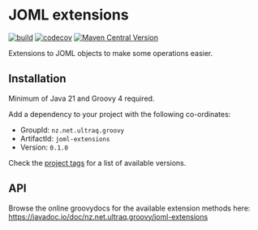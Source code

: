 
JOML extensions
===============

[![build](https://github.com/ultraq/joml-extensions/actions/workflows/build.yml/badge.svg)](https://github.com/ultraq/joml-extensions/actions/workflows/build.yml)
[![codecov](https://codecov.io/gh/ultraq/joml-extensions/graph/badge.svg?token=2CDJCIJZ0B)](https://codecov.io/gh/ultraq/joml-extensions)
[![Maven Central Version](https://img.shields.io/maven-central/v/nz.net.ultraq.groovy/joml-extensions)](https://central.sonatype.com/artifact/nz.net.ultraq.groovy/joml-extensions)

Extensions to JOML objects to make some operations easier.


Installation
------------

Minimum of Java 21 and Groovy 4 required.

Add a dependency to your project with the following co-ordinates:

- GroupId: `nz.net.ultraq.groovy`
- ArtifactId: `joml-extensions`
- Version: `0.1.0`

Check the [project tags](https://github.com/ultraq/joml-extensions/tags) for a
list of available versions.


API
---

Browse the online groovydocs for the available extension methods here:
https://javadoc.io/doc/nz.net.ultraq.groovy/joml-extensions
